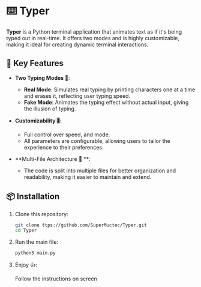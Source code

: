 # ⌨️ Typer 

**Typer** is a Python terminal application that animates text as if it's being typed out in real-time. It offers two modes and is highly customizable, making it ideal for creating dynamic terminal interactions.

## 🚀 Key Features

- **Two Typing Modes 🥈**:
  - **Real Mode**: Simulates real typing by printing characters one at a time and erases it, reflecting user typing speed.
  - **Fake Mode**: Animates the typing effect without actual input, giving the illusion of typing.
  
- **Customizability 🎚️**: 
  - Full control over speed, and mode.
  - All parameters are configurable, allowing users to tailor the experience to their preferences.
  
- **Multi-File Architecture 📁 **: 
  - The code is split into multiple files for better organization and readability, making it easier to maintain and extend.
  
## 📦 Installation

1. Clone this repository:

   ```bash
   git clone ttps://github.com/SuperMuctec/Typer.git
   cd Typer
   ```
2. Run the main file:

   ```bash
   python3 main.py
   ```
3. Enjoy 👍:

   Follow the instructions on screen
